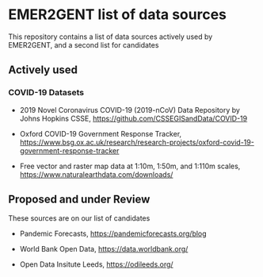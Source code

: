 # EMER2GENT list of data sources

This repository contains a list of data sources actively used by EMER2GENT, and a second list for candidates

## Actively used

### COVID-19 Datasets

* 2019 Novel Coronavirus COVID-19 (2019-nCoV) Data Repository by Johns Hopkins CSSE, https://github.com/CSSEGISandData/COVID-19

* Oxford COVID-19 Government Response Tracker, https://www.bsg.ox.ac.uk/research/research-projects/oxford-covid-19-government-response-tracker

* Free vector and raster map data at 1:10m, 1:50m, and 1:110m scales, https://www.naturalearthdata.com/downloads/

## Proposed and under Review

These sources are on our list of candidates

* Pandemic Forecasts, https://pandemicforecasts.org/blog

* World Bank Open Data, https://data.worldbank.org/

* Open Data Insitute Leeds, https://odileeds.org/
